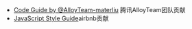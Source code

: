 

* [Code Guide by @AlloyTeam-materliu](https://legacy.gitbook.com/book/nowgoant/fek-awesome/edit#) 腾讯AlloyTeam团队贡献
* [JavaScript Style Guide](https://github.com/airbnb/javascript)airbnb贡献



